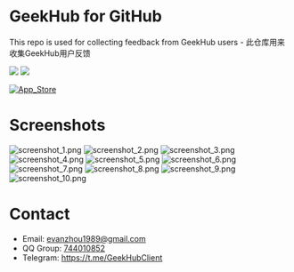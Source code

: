 # GeekHub for GitHub
This repo is used for collecting feedback from GeekHub users - 此仓库用来收集GeekHub用户反馈

[![](https://img.shields.io/itunes/v/1476496206.svg?label=App%20Store&colorA=0576FF&colorB=0576FF)](https://apps.apple.com/cn/app/id1476496206) ![](https://img.shields.io/badge/platform-iOS11+-orange.svg) 

[![App_Store](./Screenshots/Download_on_the_App_Store.svg)](https://apps.apple.com/cn/app/id1476496206)



# Screenshots
![screenshot_1.png](./Screenshots/screenshot_1.png)
![screenshot_2.png](./Screenshots/screenshot_2.png)
![screenshot_3.png](./Screenshots/screenshot_3.png)
![screenshot_4.png](./Screenshots/screenshot_4.png)
![screenshot_5.png](./Screenshots/screenshot_5.png)
![screenshot_6.png](./Screenshots/screenshot_6.png)
![screenshot_7.png](./Screenshots/screenshot_7.png)
![screenshot_8.png](./Screenshots/screenshot_8.png)
![screenshot_9.png](./Screenshots/screenshot_9.png)
![screenshot_10.png](./Screenshots/screenshot_10.png)

# Contact
- Email: evanzhou1989@gmail.com
- QQ Group: [744010852](//shang.qq.com/wpa/qunwpa?idkey=8a2c6870d52224b915c357475a698f81c68a196d3115b4580166f8d14b127697) 
- Telegram: https://t.me/GeekHubClient
